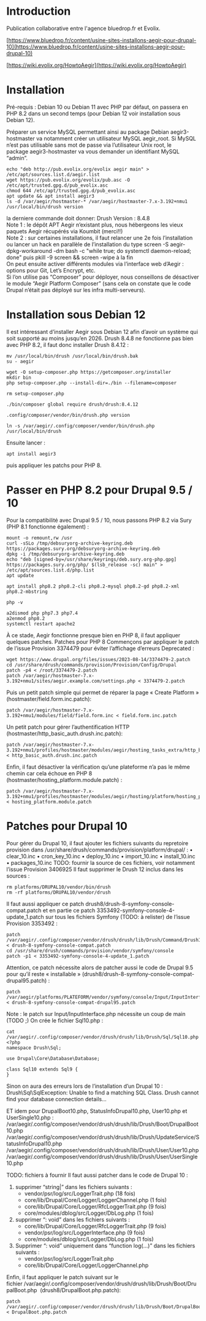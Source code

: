 # Introduction
Publication collaborative entre l'agence bluedrop.fr et Evolix.

[https://www.bluedrop.fr/content/usine-sites-installons-aegir-pour-drupal-10](https://www.bluedrop.fr/content/usine-sites-installons-aegir-pour-drupal-10) 

[https://wiki.evolix.org/HowtoAegir](https://wiki.evolix.org/HowtoAegir)

# Installation
Pré-requis : Debian 10 ou Debian 11 avec PHP par défaut, on passera en PHP 8.2 dans un second temps (pour Debian 12 voir installation sous Debian 12).

Préparer un service MySQL permettant ainsi au package Debian aegir3-hostmaster va notamment créer un utilisateur MySQL aegir_root. 
Si MySQL n’est pas utilisable sans mot de passe via l’utilisateur Unix root, le package aegir3-hostmaster va vous demander un identifiant MySQL “admin”.
```
echo "deb http://pub.evolix.org/evolix aegir main" > /etc/apt/sources.list.d/aegir.list
wget https://pub.evolix.org/evolix/pub.asc -O /etc/apt/trusted.gpg.d/pub_evolix.asc
chmod 644 /etc/apt/trusted.gpg.d/pub_evolix.asc
apt update && apt install aegir3
ls -d /var/aegir/hostmaster-* /var/aegir/hostmaster-7.x-3.192+nmu1
/usr/local/bin/drush version
``` 
la derniere commande doit donner:  Drush Version   :  8.4.8  
Note 1 : le dépôt APT Aegir n’existant plus, nous hébergeons les vieux paquets Aegir récupérés via Koumbit (merci!!)  
Note 2 : sur certaines installations, il faut relancer une 2e fois l’installation ou lancer un hack en parallèle de l’installation du type screen -S aegir-dpkg-workaround -dm bash -c "while true; do systemctl daemon-reload; done" puis pkill -9 screen && screen -wipe à la fin  
On peut ensuite activer différents modules via l’interface web d’Aegir : options pour Git, Let’s Encrypt, etc.  
Si l’on utilise pas “Composer” pour déployer, nous conseillons de désactiver le module “Aegir Platform Composer” (sans cela on constate que le code Drupal n’était pas déployé sur les infra multi-serveurs).  

# Installation sous Debian 12
Il est intéressant d’installer Aegir sous Debian 12 afin d’avoir un système qui soit supporté au moins jusqu’en 2026.
Drush 8.4.8 ne fonctionne pas bien avec PHP 8.2, il faut donc installer Drush 8.4.12 :
```
mv /usr/local/bin/drush /usr/local/bin/drush.bak
su - aegir

wget -O setup-composer.php https://getcomposer.org/installer
mkdir bin
php setup-composer.php --install-dir=./bin --filename=composer

rm setup-composer.php

./bin/composer global require drush/drush:8.4.12

.config/composer/vendor/bin/drush.php version

ln -s /var/aegir/.config/composer/vendor/bin/drush.php /usr/local/bin/drush
```

Ensuite lancer :
```
apt install aegir3
```

puis appliquer les patchs pour PHP 8.

# Passer en PHP 8.2 pour Drupal 9.5 / 10
Pour la compatibilité avec Drupal 9.5 / 10, nous passons PHP 8.2 via Sury (PHP 8.1 fonctionne également) :
```
mount -o remount,rw /usr
curl -sSLo /tmp/debsuryorg-archive-keyring.deb https://packages.sury.org/debsuryorg-archive-keyring.deb
dpkg -i /tmp/debsuryorg-archive-keyring.deb
echo "deb [signed-by=/usr/share/keyrings/deb.sury.org-php.gpg] https://packages.sury.org/php/ $(lsb_release -sc) main" > /etc/apt/sources.list.d/php.list
apt update

apt install php8.2 php8.2-cli php8.2-mysql php8.2-gd php8.2-xml php8.2-mbstring

php -v

a2dismod php php7.3 php7.4
a2enmod php8.2
systemctl restart apache2
```

À ce stade, Aegir fonctionne presque bien en PHP 8, il faut appliquer quelques patches.
Patches pour PHP 8
Commençons par appliquer le patch de l’issue Provision 3374479 pour éviter l’affichage d’erreurs Deprecated :
```
wget https://www.drupal.org/files/issues/2023-08-14/3374479-2.patch
cd /usr/share/drush/commands/provision/Provision/Config/Drupal
patch -p4 < /root/3374479-2.patch
patch /var/aegir/hostmaster-7.x-3.192+nmu1/sites/aegir.example.com/settings.php < 3374479-2.patch
```

Puis un petit patch simple qui permet de réparer la page « Create Platform » (hostmaster/field.form.inc.patch):
```
patch /var/aegir/hostmaster-7.x-3.192+nmu1/modules/field/field.form.inc < field.form.inc.patch
```

Un petit patch pour gérer l’authentification HTTP (hostmaster/http_basic_auth.drush.inc.patch):
```
patch /var/aegir/hostmaster-7.x-3.192+nmu1/profiles/hostmaster/modules/aegir/hosting_tasks_extra/http_basic_auth/drush/http_basic_auth.drush.inc < http_basic_auth.drush.inc.patch
```

Enfin, il faut désactiver la vérification qu’une plateforme n’a pas le même chemin car cela échoue en PHP 8 (hostmaster/hosting_platform.module.patch) :
```
patch /var/aegir/hostmaster-7.x-3.192+nmu1/profiles/hostmaster/modules/aegir/hosting/platform/hosting_platform.module < hosting_platform.module.patch
```

# Patches pour Drupal 10
Pour gérer du Drupal 10, il faut ajouter les fichiers suivants du repretoire provision  dans /usr/share/drush/commands/provision/platform/drupal/ :
    • clear_10.inc
    • cron_key_10.inc
    • deploy_10.inc
    • import_10.inc
    • install_10.inc
    • packages_10.inc
TODO: fournir la source de ces fichiers, voir notamment l’issue Provision 3406925
Il faut supprimer le Drush 12 inclus dans les sources :
```
rm platforms/DRUPAL10/vendor/bin/drush
rm -rf platforms/DRUPAL10/vendor/drush
```
Il faut aussi appliquer ce patch drush8/drush-8-symfony-console-compat.patch et en partie ce patch 3353492-symfony-console-4-update_1.patch sur tous les fichiers Symfony (TODO: à relister) de l’issue Provision 3353492 :
```
patch /var/aegir/.config/composer/vendor/drush/drush/lib/Drush/Command/DrushInputAdapter.php < drush-8-symfony-console-compat.patch
cd /usr/share/drush/commands/provision/vendor/symfony/console
patch -p1 < 3353492-symfony-console-4-update_1.patch
```
Attention, ce patch nécessite alors de patcher aussi le code de Drupal 9.5 pour qu’il reste « installable »  (drush8/drush-8-symfony-console-compat-drupal95.patch) :
```
patch /var/aegir/platforms/PLATEFORM/vendor/symfony/console/Input/InputInterface.php < drush-8-symfony-console-compat-drupal95.patch
```
Note : le patch sur Input/InputInterface.php nécessite un coup de main (TODO ;)
On crée le fichier Sql10.php :
```
cat /var/aegir/.config/composer/vendor/drush/drush/lib/Drush/Sql/Sql10.php
<?php
namespace Drush\Sql;

use Drupal\Core\Database\Database;

class Sql10 extends Sql9 {
}
```

Sinon on aura des erreurs lors de l’installation d’un Drupal 10 :
Drush\Sql\SqlException: Unable to find a matching SQL Class. Drush cannot find your database connection details...

ET idem pour DrupalBoot10.php, StatusInfoDrupal10.php, User10.php et UserSingle10.php :
/var/aegir/.config/composer/vendor/drush/drush/lib/Drush/Boot/DrupalBoot10.php /var/aegir/.config/composer/vendor/drush/drush/lib/Drush/UpdateService/StatusInfoDrupal10.php /var/aegir/.config/composer/vendor/drush/drush/lib/Drush/User/User10.php /var/aegir/.config/composer/vendor/drush/drush/lib/Drush/User/UserSingle10.php

TODO: fichiers à fournir
Il faut aussi patcher dans le code de Drupal 10 :
1. supprimer “string|” dans les fichiers suivants :
    - vendor/psr/log/src/LoggerTrait.php (18 fois)
    - core/lib/Drupal/Core/Logger/LoggerChannel.php (1 fois)
    - core/lib/Drupal/Core/Logger/RfcLoggerTrait.php (9 fois)
    - core/modules/dblog/src/Logger/DbLog.php (1 fois)
2. supprimer “: void” dans les fichiers suivants :
    - core/lib/Drupal/Core/Logger/RfcLoggerTrait.php (9 fois)
    - vendor/psr/log/src/LoggerInterface.php (9 fois)
    - core/modules/dblog/src/Logger/DbLog.php (1 fois)
3. Supprimer “: void” uniquement dans “function log(…)” dans les fichiers suivants :
    - vendor/psr/log/src/LoggerTrait.php
    - core/lib/Drupal/Core/Logger/LoggerChannel.php

Enfin, il faut appliquer le patch suivant sur le fichier /var/aegir/.config/composer/vendor/drush/drush/lib/Drush/Boot/DrupalBoot.php  (drush8/DrupalBoot.php.patch):
```
patch /var/aegir/.config/composer/vendor/drush/drush/lib/Drush/Boot/DrupalBoot.php < DrupalBoot.php.patch
```

